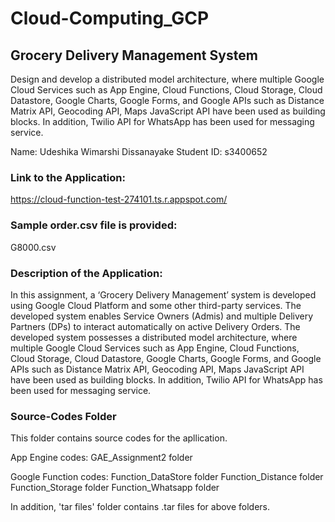# Cloud-Computing_GCP

## Grocery Delivery Management System
Design and develop a distributed model architecture, where multiple Google Cloud Services such as App Engine, Cloud Functions, Cloud Storage, Cloud Datastore, Google Charts, Google Forms, and Google APIs such as Distance Matrix API, Geocoding API, Maps JavaScript API have been used as building blocks. In addition, Twilio API for WhatsApp has been used for messaging service.

Name: Udeshika Wimarshi Dissanayake
Student ID: s3400652

### Link to the Application: 
https://cloud-function-test-274101.ts.r.appspot.com/

### Sample order.csv file is provided:
G8000.csv

### Description of the Application:

In this assignment, a ‘Grocery Delivery Management’ system is developed using Google Cloud Platform and some other third-party services. The developed system enables Service Owners (Admis) and multiple Delivery Partners (DPs) to interact automatically on active Delivery Orders. 
The developed system possesses a distributed model architecture, where multiple Google Cloud Services such as App Engine, Cloud Functions, Cloud Storage, Cloud Datastore, Google Charts, Google Forms, and Google APIs such as Distance Matrix API, Geocoding API, Maps JavaScript API have been used as building blocks. In addition, Twilio API for WhatsApp has been used for messaging service.


### Source-Codes Folder

This folder contains source codes for the apllication.

App Engine codes: 
	GAE_Assignment2 folder

Google Function codes:
	Function_DataStore folder
	Function_Distance folder
	Function_Storage folder
	Function_Whatsapp folder

In addition, 'tar files' folder contains .tar files for above folders.
